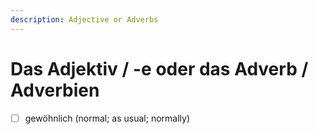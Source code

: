 ```yaml
---
description: Adjective or Adverbs
---
```


# Das Adjektiv / -e oder das Adverb / Adverbien

* [ ] gewöhnlich \(normal; as usual; normally\)

